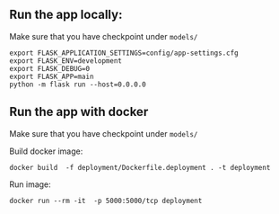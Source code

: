 ## Run the app locally:

Make sure that you have checkpoint under `models/`

```
export FLASK_APPLICATION_SETTINGS=config/app-settings.cfg
export FLASK_ENV=development
export FLASK_DEBUG=0
export FLASK_APP=main
python -m flask run --host=0.0.0.0
```

## Run the app with docker

Make sure that you have checkpoint under `models/`

Build docker image:

```
docker build  -f deployment/Dockerfile.deployment . -t deployment
```

Run image:

```
docker run --rm -it  -p 5000:5000/tcp deployment
```
